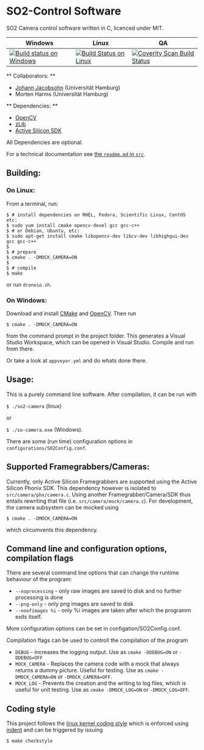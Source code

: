SO2-Control Software
====================

SO2 Camera control software written in C, licenced under MIT.

| Windows | Linux | QA     |
| ------- | ----- | ------ |
| [![Build status on Windows](https://ci.appveyor.com/api/projects/status/wtsnd28pv7ymsabg?svg=true)](https://ci.appveyor.com/project/jjacobsohn/so2-camera) | [![Build Status on Linux](https://travis-ci.org/johannjacobsohn/so2-camera.svg?branch=master)](https://travis-ci.org/johannjacobsohn/so2-camera)  | [![Coverity Scan Build Status](https://scan.coverity.com/projects/6043/badge.svg)](https://scan.coverity.com/projects/johannjacobsohn-so2-camera) |

** Collaborators: **

- [Johann Jacobsohn][jj] (Universität Hamburg)
- Morten Harms (Universität Hamburg)

** Dependencies: **

- [OpenCV][opencv]
- [zLib][zlib]
- [Active Silicon SDK](phx)

All Dependencies are optional.

For a technical documentation see [the `readme.md` in `src`](src/readme.md).


Building:
---------

### On Linux:

From a terminal, run:

````
$ # install dependencies on RHEL, Fedora, Scientific Linux, CentOS etc:
$ sudo yum install cmake opencv-devel gcc gcc-c++
$ # or Debian, Ubuntu, etc:
$ sudo apt-get install cmake libopencv-dev libcv-dev libhighgui-dev gcc gcc-c++
$
$ # prepare
$ cmake . -DMOCK_CAMERA=ON
$
$ # compile
$ make
````
or run `droneio.sh`.

### On Windows:

Download and install [CMake][cmake] and [OpenCV][opencv]. Then run

```
$ cmake . -DMOCK_CAMERA=ON
```

from the command prompt in the project folder. This generates a Visual Studio Workspace,
which can be opened in Visual Studio. Compile and run from there.

Or take a look at `appveyor.yml` and do whats done there.


Usage:
----

This is a purely command line software. After compilation, it can be run with

`$ ./so2-camera` (linux)

or

`$ ./so-camera.exe` (Windows).

There are some (run time) configuration options in
`configurations/SO2Config.conf`.



Supported Framegrabbers/Cameras:
----------------------------------

Currently, only Active Silicon Framegrabbers are supported using the Active
Silicon Phonix SDK. This dependency however is isolated to
`src/camera/phx/camera.c`. Using another Framegrabber/Camera/SDK
thus entails rewriting that file (i.e. `src/camera/mock/camera.c`).
For development, the camera subsystem can be mocked using

```
$ cmake . -DMOCK_CAMERA=ON
```

which circumvents this dependency.


Command line and configuration options, compilation flags
---------------------------------------------------------

There are several command line options that can change the runtime
behaviour of the program:

* `--noprocessing` - only raw images are saved to disk and no further processing is done
* `--png-only` - only png images are saved to disk
* `--noofimages %i` - only %i images are taken after which the programm exits itself.

More configuration options can be set in configation/SO2Config.conf.

Compilation flags can be used to controll the compilation of the program

* `DEBUG` - increases the logging output. Use as `cmake -DDEBUG=ON` or `-DDEBUG=OFF`
* `MOCK_CAMERA` - Replaces the camera code with a mock that always returns a dummy picture. Useful for testing. Use as `cmake -DMOCK_CAMERA=ON` or `-DMOCK_CAMERA=OFF`.
* `MOCK_LOG` - Prevents the creation and the writing to log files, which is useful for unit testing. Use as `cmake -DMOCK_LOG=ON` or `-DMOCK_LOG=OFF`.


Coding style
------------

This project follows the [linux kernel coding style](https://www.kernel.org/doc/Documentation/CodingStyle)
which is enforced using [indent](http://www.gnu.org/software/indent/) and can be triggered by issuing

```
$ make checkstyle
```

[jj]: johann.jacobsohn@uni-hamburg.de
[opencv]: http://opencv.org/
[zlib]: http://www.zlib.net/
[phx]: http://www.activesilicon.com/products_sw.htm#phxsdk
[cmake]: http://www.cmake.org/
